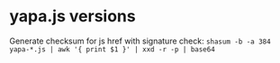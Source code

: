 # yapa.js versions

Generate checksum for js href with signature check: `shasum -b -a 384 yapa-*.js | awk '{ print $1 }' | xxd -r -p | base64`
